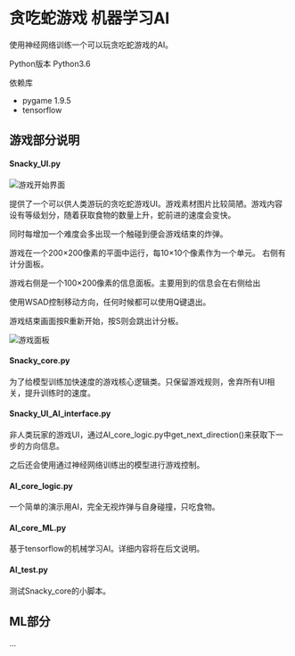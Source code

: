 # 贪吃蛇游戏 机器学习AI
使用神经网络训练一个可以玩贪吃蛇游戏的AI。

Python版本 Python3.6

依赖库

- pygame 1.9.5
- tensorflow

## 游戏部分说明

#### Snacky_UI.py
![游戏开始界面](https://github.com/cstrikest/ML_Snakey/blob/master/images/gamestart_image.png?raw=true)

提供了一个可以供人类游玩的贪吃蛇游戏UI。游戏素材图片比较简陋。游戏内容设有等级划分，随着获取食物的数量上升，蛇前进的速度会变快。

同时每增加一个难度会多出现一个触碰到便会游戏结束的炸弹。

游戏在一个200×200像素的平面中运行，每10×10个像素作为一个单元。 右侧有计分面板。

游戏右侧是一个100×200像素的信息面板。主要用到的信息会在右侧给出

使用WSAD控制移动方向，任何时候都可以使用Q键退出。

游戏结束画面按R重新开始，按S则会跳出计分板。

![游戏面板](https://github.com/cstrikest/ML_Snakey/blob/master/images/game_image.png?raw=true)

#### Snacky_core.py

为了给模型训练加快速度的游戏核心逻辑类。只保留游戏规则，舍弃所有UI相关，提升训练时的速度。

#### Snacky_UI_AI_interface.py

非人类玩家的游戏UI，通过AI_core_logic.py中get_next_direction()来获取下一步的方向信息。

之后还会使用通过神经网络训练出的模型进行游戏控制。

#### AI_core_logic.py

一个简单的演示用AI，完全无视炸弹与自身碰撞，只吃食物。

#### AI_core_ML.py

基于tensorflow的机械学习AI。详细内容将在后文说明。

#### AI_test.py

测试Snacky_core的小脚本。

## ML部分

...